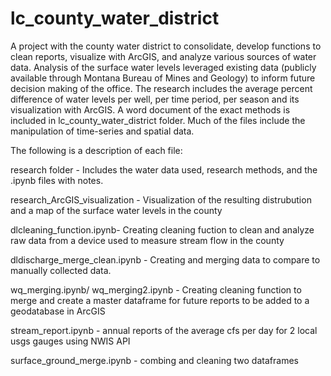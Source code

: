 # lc_county_water_district

A project with the county water district to consolidate, develop functions to clean reports, visualize with ArcGIS, and analyze various sources of water data.
Analysis of the surface water levels leveraged existing data (publicly available through Montana Bureau of Mines and Geology) to inform future decision making of the office.  The research includes the average percent difference of water levels per well, per time period, per season and its visualization with ArcGIS.  A  word document of the exact methods is included in lc_county_water_district folder.  Much of the files include the manipulation of time-series and spatial data. 

The following is a description of each file:

research folder - Includes the water data used, research methods, and the .ipynb files with notes.

research_ArcGIS_visualization - Visualization of the resulting distrubution and a map of the surface water levels in the county 

dlcleaning_function.ipynb- Creating cleaning fuction to clean and analyze raw data from a device used to measure stream flow in the county 

dldischarge_merge_clean.ipynb - Creating and merging data to compare to manually collected data.

wq_merging.ipynb/ wq_merging2.ipynb - Creating cleaning function to merge and create a master dataframe for future reports to be added to a geodatabase in ArcGIS

stream_report.ipynb - annual reports of the average cfs per day for  2 local usgs gauges using NWIS API

surface_ground_merge.ipynb - combing and cleaning two dataframes
